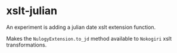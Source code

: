 # xslt-julian
An experiment is adding a julian date xslt extension function.

Makes the <code>NulogyExtension.to_jd</code> method available to <code>Nokogiri</code> xslt transformations.
